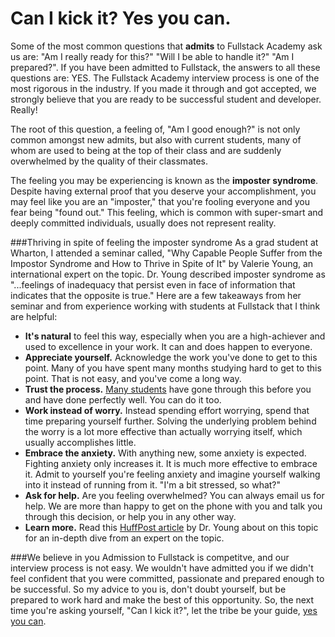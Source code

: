 # Can I kick it? Yes you can.

Some of the most common questions that **admits** to Fullstack Academy ask us are: "Am I really ready for this?" "Will I be able to handle it?" "Am I prepared?". If you have been admitted to Fullstack, the answers to all these questions are: YES. The Fullstack Academy interview process is one of the most rigorous in the industry. If you made it through and got accepted, we strongly believe that you are ready to be successful student and developer. Really!

The root of this question, a feeling of, "Am I good enough?" is not only common amongst new admits, but also with current students, many of whom are used to being at the top of their class and are suddenly overwhelmed by the quality of their classmates.

The feeling you may be experiencing is known as the **imposter syndrome**. Despite having external proof that you deserve your accomplishment, you may feel like you are an "imposter," that you're fooling everyone and you fear being "found out." This feeling, which is common with super-smart and deeply committed individuals, usually does not represent reality. 

###Thriving in spite of feeling the imposter syndrome
As a grad student at Wharton, I attended a seminar called, "Why Capable People Suffer from the Impostor Syndrome and How to Thrive in Spite of It" by Valerie Young, an international expert on the topic. Dr. Young described imposter syndrome as "...feelings of inadequacy that persist even in face of information that indicates that the opposite is true."  Here are a few takeaways from her seminar and from experience working with students at Fullstack that I think are helpful:

* **It's natural** to feel this way, especially when you are a high-achiever and used to excellence in your work. It can and does happen to everyone. 
* **Appreciate yourself.** Acknowledge the work you've done to get to this point. Many of you have spent many months studying hard to get to this point. That is not easy, and you've come a long way.
* **Trust the process.** [Many students](http://www.quora.com/Reviews-of-Fullstack-Academy) have gone through this before you and have done perfectly well. You can do it too.
* **Work instead of worry.** Instead spending effort worrying, spend that time preparing yourself further. Solving the underlying problem behind the worry is a lot more effective than actually worrying itself, which usually accomplishes little.
* **Embrace the anxiety.** With anything new, some anxiety is expected. Fighting anxiety only increases it. It is much more effective to embrace it. Admit to yourself you're feeling anxiety and imagine yourself walking into it instead of running from it. "I'm a bit stressed, so what?"
* **Ask for help.** Are you feeling overwhelmed? You can always email us for help. We are more than happy to get on the phone with you and talk you through this decision, or help you in any other way.
* **Learn more.** Read this [HuffPost article](http://www.huffingtonpost.com/dr-valerie-young/impostor-syndrome_b_2271141.html) by Dr. Young about on this topic for an in-depth dive from an expert on the topic. 

###We believe in you
Admission to Fullstack is competitve, and our interview process is not easy. We wouldn't have admitted you if we didn't feel confident that you were committed, passionate and prepared enough to be successful. So my advice to you is, don't doubt yourself, but be prepared to work hard and make the best of this opportunity. So, the next time you're asking yourself, "Can I kick it?", let the tribe be your guide, [yes you can](https://www.youtube.com/watch?v=ZrlJX7DzLhI).
